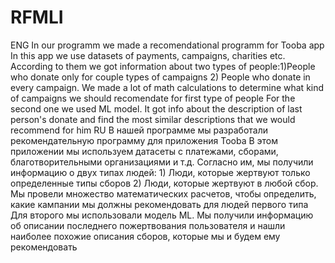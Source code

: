 # RFMLI
ENG
In our programm we made a recomendational programm for Tooba app
In this app we use datasets of payments, campaigns, charities etc. According to them we got information about two types of people:1)People who donate only for couple types of campaigns 2) People who donate in every campaign.
We made a lot of math calculations to determine what kind of campaigns we should recomendate for first type of people
For the second one we used ML model. It got info about the description of last person's donate and find the most similar descriptions that we would recommend for him
RU
В нашей программе мы разработали рекомендательную программу для приложения Tooba 
В этом приложении мы используем датасеты с платежами, сборами, благотворительными организациями и т.д. Согласно им, мы получили информацию о двух типах людей: 1) Люди, которые жертвуют только определенные типы сборов 2) Люди, которые жертвуют в любой сбор.
Мы провели множество математических расчетов, чтобы определить, какие кампании мы должны рекомендовать для людей первого типа
Для второго мы использовали модель ML. Мы получили информацию об описании последнего пожертвования пользователя и нашли наиболее похожие описания сборов, которые мы и будем ему рекомендовать
